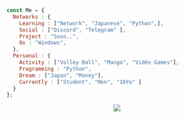 <p align="center">
    <img src="">
</p>   
<br>
<br>
<br>



```js
const Me = {
  Networks : {
    Learning : ["Network", "Japanese", "Python",],
    Social : ["Discord", "Telegram" ],
    Project : "Soon..",
    Os : "Windows",
  },
  Personal : {
    Activity : ["Volley Ball", "Manga", "Vidéo Games"],
    Programming : "Python",
    Dream : ["Japan", "Money"],
    Currently : ["Student", "Men", "16Yo" ]
  }
};
````

<p align="center">

<img src="https://lanyard-profile-readme.vercel.app/api/936015730476982313"/>
  <!-- 	<br>
